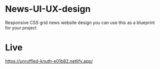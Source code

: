 # News-UI-UX-design
Responsive CSS grid news website design you can use this as a blueprint for your project 

# Live 
https://unruffled-knuth-e01b82.netlify.app/
